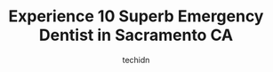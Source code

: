 ---
layout: ampstory
image: https://i0.wp.com/www.depkes.org/wp-content/uploads/2023/06/emergency-dentist-0-in-sacramento-ca-1685771958.jpeg?resize=640,853
author: techidn
featured: false
description: Discover the impressive array of Emergency Dentist options in Sacramento CA, where you can find 10 of the largest Emergency Dentist establishments in the area. From renowned classics to hidd
title: Experience 10 Superb Emergency Dentist in Sacramento CA
cover:
   title: Experience 10 Superb Emergency Dentist in Sacramento CA
   subtitle: Rickpate
   background: https://www.depkes.org/wp-content/uploads/2023/06/emergency-dentist-0-in-sacramento-ca-1685771958.jpeg

pages: 
 - layout: thirds
   top: <h1>#1 Land Park Dental</h1>
   bottom: "<p>This place is a total racket! They will give you a price for a service, you pay upfront, then they tell you that they cant do what you paid for.I called them and asked h</p>"
   background: https://www.depkes.org/wp-content/uploads/2023/06/emergency-dentist-1-in-sacramento-ca-1685771958.jpeg
   backgroundblur: true
 - layout: thirds
   top: <h1>#2 Ultimate Dental Group</h1>
   bottom: "<p>Very fast service, friendly staff members and well- organized dental office. The doctor saved my teeth from being extracted and had me crowned. Sam is fantastic. I highly</p>"
   background: https://www.depkes.org/wp-content/uploads/2023/06/emergency-dentist-2-in-sacramento-ca-1685771959.jpeg
   cta:
      link: https://www.depkes.org/blog/experience-10-superb-emergency-dentist-in-sacramento-ca/
      text: Experience 10 Superb Emergency Dentist in Sacramento CA
 - layout: thirds
   top: <h1>#3 Truxel Dental</h1>
   bottom: "<p>3880 Truxel Rd #600, Sacramento, CA 95834, United States</p>"
   background: https://www.depkes.org/wp-content/uploads/2023/06/emergency-dentist-3-in-sacramento-ca-1685771959.jpeg
   cta:
      link: https://www.depkes.org/blog/experience-10-superb-emergency-dentist-in-sacramento-ca/
      text: Experience 10 Superb Emergency Dentist in Sacramento CA
 - layout: thirds
   top: <h1>#4 Smile Time Dental</h1>
   bottom: "<p>7227 29th St ste b, Sacramento, CA 95822, United States</p>"
   background: https://images.unsplash.com/photo-1549241520-425e3dfc01cb?ixlib=rb-4.0.3&ixid=MnwxMjA3fDB8MHxwaG90by1wYWdlfHx8fGVufDB8fHx8&auto=format&fit=crop&w=640&h=853&q=80
   cta:
      link: https://www.depkes.org/blog/experience-10-superb-emergency-dentist-in-sacramento-ca/
      text: Experience 10 Superb Emergency Dentist in Sacramento CA
 - layout: thirds
   top: <h1>#5 Emergency Dental Care Services</h1>
   bottom: "<p>8345 Fieldpoppy Cir, Sacramento, CA 95828, United States</p>"
   background: https://images.unsplash.com/photo-1488554378835-f7acf46e6c98?ixlib=rb-4.0.3&ixid=MnwxMjA3fDB8MHxwaG90by1wYWdlfHx8fGVufDB8fHx8&auto=format&fit=crop&w=640&h=853&q=80
   cta:
      link: https://www.depkes.org/blog/experience-10-superb-emergency-dentist-in-sacramento-ca/
      text: Experience 10 Superb Emergency Dentist in Sacramento CA
 - layout: thirds
   top: <h1>#6 Dentist Hispano Sacramento Urgente</h1>
   bottom: "<p>2530 J St, Sacramento, CA 95816, United States</p>"
   background: https://images.unsplash.com/photo-1561679660-d00ee1e0dc8e?ixlib=rb-4.0.3&ixid=MnwxMjA3fDB8MHxwaG90by1wYWdlfHx8fGVufDB8fHx8&auto=format&fit=crop&w=640&h=853&q=80
   cta:
      link: https://www.depkes.org/blog/experience-10-superb-emergency-dentist-in-sacramento-ca/
      text: Experience 10 Superb Emergency Dentist in Sacramento CA
 - layout: thirds
   top: <h1>#7 ABC Dental Emergency</h1>
   bottom: "<p>8880 Cal Center Dr, Sacramento, CA 95826, United States</p>"
   background: https://images.unsplash.com/photo-1527067829737-402993088e6b?ixlib=rb-4.0.3&ixid=MnwxMjA3fDB8MHxwaG90by1wYWdlfHx8fGVufDB8fHx8&auto=format&fit=crop&w=640&h=853&q=80
   cta:
      link: https://www.depkes.org/blog/experience-10-superb-emergency-dentist-in-sacramento-ca/
      text: Experience 10 Superb Emergency Dentist in Sacramento CA
 - layout: thirds
   middle: Continue reading...
   background: https://images.unsplash.com/photo-1567360425618-1594206637d2?ixlib=rb-4.0.3&ixid=MnwxMjA3fDB8MHxwaG90by1wYWdlfHx8fGVufDB8fHx8&auto=format&fit=crop&w=640&h=853&q=80
   cta:
      link: https://www.depkes.org/blog/experience-10-superb-emergency-dentist-in-sacramento-ca/
      text: Experience 10 Superb Emergency Dentist in Sacramento CA
      
---